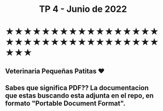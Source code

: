 <h1 align="center">TP 4 - Junio de 2022</h1>

# ★★★★★★★★★★★★★★★★★★★★★★★★★★★★★★★★★★★★★

## Veterinaria **Pequeñas Patitas** ❤

## Sabes que significa PDF?? La documentacion que estas buscando esta adjunta en el repo, en formato "Portable Document Format".
